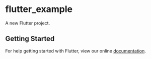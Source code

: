 # flutter_example

A new Flutter project.

## Getting Started

For help getting started with Flutter, view our online
[documentation](http://flutter.io/).

